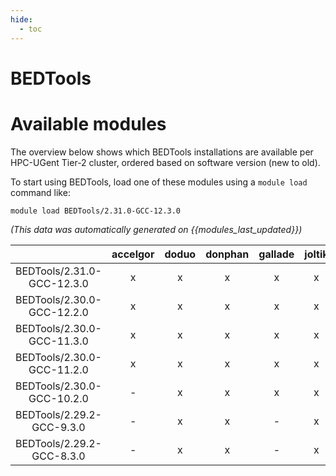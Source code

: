 ```yaml
---
hide:
  - toc
---
```


BEDTools
========

# Available modules


The overview below shows which BEDTools installations are available per HPC-UGent Tier-2 cluster, ordered based on software version (new to old).

To start using BEDTools, load one of these modules using a `module load` command like:

```shell
module load BEDTools/2.31.0-GCC-12.3.0
```

*(This data was automatically generated on {{modules_last_updated}})*  

| |accelgor|doduo|donphan|gallade|joltik|shinx|skitty|
| :---: | :---: | :---: | :---: | :---: | :---: | :---: | :---: |
|BEDTools/2.31.0-GCC-12.3.0|x|x|x|x|x|x|x|
|BEDTools/2.30.0-GCC-12.2.0|x|x|x|x|x|-|-|
|BEDTools/2.30.0-GCC-11.3.0|x|x|x|x|x|x|-|
|BEDTools/2.30.0-GCC-11.2.0|x|x|x|x|x|-|-|
|BEDTools/2.30.0-GCC-10.2.0|-|x|x|x|x|-|-|
|BEDTools/2.29.2-GCC-9.3.0|-|x|x|-|x|-|-|
|BEDTools/2.29.2-GCC-8.3.0|-|x|x|-|x|-|-|
